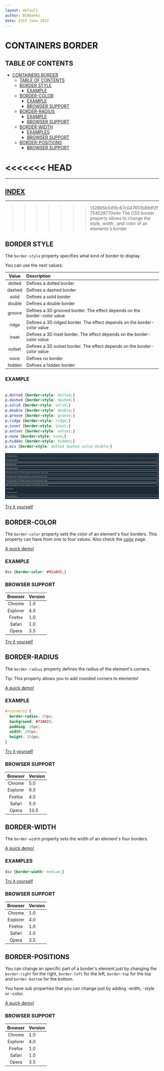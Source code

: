 ```yaml
---
layout: default
author: BCNGeeks
date: 23th June 2022
--- 
```


# CONTAINERS BORDER

## TABLE OF CONTENTS

- [CONTAINERS BORDER](#containers-border)
  - [TABLE OF CONTENTS](#table-of-contents)
  - [BORDER STYLE](#border-style)
    - [EXAMPLE](#example)
  - [BORDER-COLOR](#border-color)
    - [EXAMPLE](#example-1)
    - [BROWSER SUPPORT](#browser-support)
  - [BORDER-RADIUS](#border-radius)
    - [EXAMPLE](#example-2)
    - [BROWSER SUPPORT](#browser-support-1)
  - [BORDER-WIDTH](#border-width)
    - [EXAMPLES](#examples)
    - [BROWSER SUPPORT](#browser-support-2)
  - [BORDER-POSITIONS](#border-positions)
    - [BROWSER SUPPORT](#browser-support-3)

<<<<<<< HEAD
=======
---

## [INDEX](./index.md)

---

>>>>>>> 132865b0d16c67c047651b89df2f754528770e4e
The CSS border property allows to change the style, width , and color of an elements's border.

## BORDER STYLE

The `border-style` property specifies what kind of border to display.

You can use the next values:

|    Value      |  Description  |
| :-----------: | :----------- |
|   dotted      |     Defines a dotted border      |
|   dashed      |     Defines a dashed border      |
|   solid       |      Defines a solid border      |
|   double      |     Defines a double border      |
|   groove      |    Defines a 3D grooved border. The effect depends on the border-color value      |
|   ridge       |     Defines a 3D ridged border. The effect depends on the border-color value      |
|   inset       |     Defines a 3D inset border. The effect depends on the border-color value      |
|   outset      |     Defines a 3D outset border. The effect depends on the border-color value      |
|   noce        |    Defines no border      |
|   hidden      |      Defines a hidden border      |

### EXAMPLE

```CSS

p.dotted {border-style: dotted;}
p.dashed {border-style: dashed;}
p.solid {border-style: solid;}
p.double {border-style: double;}
p.groove {border-style: groove;}
p.ridge {border-style: ridge;}
p.inset {border-style: inset;}
p.outset {border-style: outset;}
p.none {border-style: none;}
p.hidden {border-style: hidden;}
p.mix {border-style: dotted dashed solid double;}

```

![EXAMPLES](border_example.png "EXAMPLES")

[Try it yourself](https://www.w3schools.com/css/tryit.asp?filename=trycss_border-style)

## BORDER-COLOR

The `border-color` property sets the color of an element's four borders. This property can have from one to four values. Also check the [color](./color.md) page.

[A quick demo!](https://www.w3schools.com/cssref/playdemo.asp?filename=playcss_border-color)

### EXAMPLE

```CSS
div {border-color: #92a8d1;}
```

### BROWSER SUPPORT

| Browser | Version |
|:----:|:-------------|
| Chrome  | 1.0 |
| Explorer  | 4.0 |
| Firefox | 1.0 |
| Safari | 1.0 |
| Opera | 3.5 |

[Try it yourself](https://www.w3schools.com/cssref/tryit.asp?filename=trycss_border-color2)

## BORDER-RADIUS

The `border-radius` property defines the radius of the element's corners.

Tip: This property allows you to add rounded corners to elements!

[A quick demo!](https://www.w3schools.com/cssref/playdemo.asp?filename=playcss_border-radius)

### EXAMPLE

```CSS
#rcorners1 {
  border-radius: 25px;
  background: #73AD21;
  padding: 20px;
  width: 200px;
  height: 150px;
}
```

[Try it yourself](https://www.w3schools.com/cssref/tryit.asp?filename=trycss3_border-radius2)

### BROWSER SUPPORT

| Browser | Version |
|:----:|:-------------|
| Chrome  | 5.0 |
| Explorer  | 9.0 |
| Firefox | 4.0 |
| Safari | 5.0 |
| Opera | 10.5 |

## BORDER-WIDTH

The `border-width` property sets the width of an element's four borders.

[A quick demo!](https://www.w3schools.com/cssref/playdemo.asp?filename=playcss_border-width)

### EXAMPLES

```CSS
div {border-width: medium;}
```

[Try it yourself](https://www.w3schools.com/cssref/tryit.asp?filename=trycss_border-width2)

### BROWSER SUPPORT

| Browser | Version |
|:----:|:-------------|
| Chrome  | 1.0 |
| Explorer  | 4.0 |
| Firefox | 1.0 |
| Safari | 1.0 |
| Opera | 3.5 |

## BORDER-POSITIONS

You can change an specific part of a border's element just by changing the `border-right` for the right, `border-left` for the left, `border-top` for the top and `border-bottom` for the bottom.

You have sub properties that you can change just by adding -width, -style or -color.

[A quick demo!](https://www.w3schools.com/cssref/playdemo.asp?filename=playcss_border-right)

### BROWSER SUPPORT

| Browser | Version |
|:----:|:-------------|
| Chrome  | 1.0 |
| Explorer  | 4.0 |
| Firefox | 1.0 |
| Safari | 1.0 |
| Opera | 3.5 |
